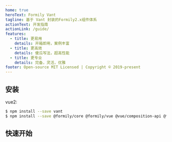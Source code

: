 ```yaml
---
home: true
heroText: Formily Vant
tagline: 基于 Vant 封装的Formily2.x组件体系
actionText: 开发指南
actionLink: /guide/
features:
  - title: 更易用
    details: 开箱即用，案例丰富
  - title: 更高效
    details: 傻瓜写法，超高性能
  - title: 更专业
    details: 完备，灵活，优雅
footer: Open-source MIT Licensed | Copyright © 2019-present
---
```


## 安装

vue2:

```bash
$ npm install --save vant
$ npm install --save @formily/core @formily/vue @vue/composition-api @formily/vant
```

## 快速开始

<dumi-previewer demoPath="index" :collapsed="false" />
